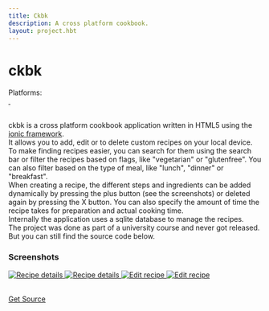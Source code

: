 ```yaml
---
title: Ckbk
description: A cross platform cookbook.
layout: project.hbt
---
```


# ckbk  
<div id="platforms">Platforms: <i class="fa fa-html5 fa-lg"></i> </div>  
<div id="cover">
    <a href="/images/projects/screens/ckbk/header/ckbk_main.png" title="Main screen">
        <img data-interchange="[/images/projects/screens/ckbk/header/ckbk_main_small.png, (default)], [/images/projects/screens/ckbk/header/ckbk_main_large.png, (large)]"/>
    </a>
    <a href="/images/projects/screens/ckbk/header/ckbk_main_filter.png" title="Main screen with filter">
        <img data-interchange="[/images/projects/screens/ckbk/header/ckbk_main_filter_small.png, (default)], [/images/projects/screens/ckbk/header/ckbk_main_filter_large.png, (large)]"/>
    </a>
</div>

<br/>

ckbk is a cross platform cookbook application written in HTML5 using the [ionic framework](http://ionicframework.com/).  
It allows you to add, edit or to delete custom recipes on your local device. To make finding recipes easier, you can search for them using the search bar or filter the recipes based on flags, like "vegetarian" or "glutenfree". You can also filter based on the type of meal, like "lunch", "dinner" or "breakfast".  
When creating a recipe, the different steps and ingredients can be added dynamically by pressing the plus button (see the screenshots) or deleted again by pressing the X button. You can also specify the amount of time the recipe takes for preparation and actual cooking time.  
Internally the application uses a sqlite database to manage the recipes.  
The project was done as part of a university course and never got released. But you can still find the source code below.

### Screenshots
<div id="screens">
    <a href="/images/projects/screens/ckbk/gallery/ckbk_details_1.png" title="Recipe details">
        <img src="/images/projects/screens/ckbk/gallery/ckbk_details_1_thumb.png" alt="Recipe details"/>
    </a>
    <a href="/images/projects/screens/ckbk/gallery/ckbk_details_2.png" title="Recipe details">
        <img src="/images/projects/screens/ckbk/gallery/ckbk_details_2_thumb.png" alt="Recipe details"/>
    </a>
    <a href="/images/projects/screens/ckbk/gallery/ckbk_edit_1.png" title="Edit recipe">
        <img src="/images/projects/screens/ckbk/gallery/ckbk_edit_1_thumb.png" alt="Edit recipe"/>
    </a>
    <a href="/images/projects/screens/ckbk/gallery/ckbk_edit_2.png" title="Edit recipe">
        <img src="/images/projects/screens/ckbk/gallery/ckbk_edit_2_thumb.png" alt="Edit recipe"/>
    </a>
</div>  

<br/>

<a href="https://github.com/fschrofner/ckbk" class="warning hollow button">Get Source</a>
